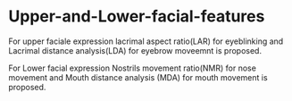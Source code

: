 # Upper-and-Lower-facial-features


For upper faciale expression
lacrimal aspect ratio(LAR) for eyeblinking and Lacrimal distance analysis(LDA) for eyebrow moveemnt is proposed.

For Lower facial expression 
Nostrils movement ratio(NMR) for nose movement and Mouth distance analysis (MDA) for mouth movement is proposed. 
